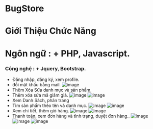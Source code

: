 # BugStore
# Giới Thiệu Chức Năng
# Ngôn ngữ : + PHP, Javascript.
<h3> Công nghệ : + Jquery, Bootstrap.</h3>

- Đăng nhập, đăng ký, xem profile.
-  đổi mật khẩu bằng mail.
![image](https://user-images.githubusercontent.com/51897718/114180119-01295080-996a-11eb-89f4-057062a92552.png)
- Thêm Xóa Sửa danh mục và sản phẩm.
- Thêm xóa sửa  mã giảm giá.
![image](https://user-images.githubusercontent.com/51897718/114179635-7183a200-9969-11eb-97a7-8bfcc399fbd2.png)
![image](https://user-images.githubusercontent.com/51897718/114179706-84967200-9969-11eb-9427-06c3ab54bf2d.png)
- Xem Danh Sách, phân trang
- Tìm sản phẩm thêo tên và danh mục.
![image](https://user-images.githubusercontent.com/51897718/114179779-a0017d00-9969-11eb-87de-e5c1bfa4cd4d.png)
![image](https://user-images.githubusercontent.com/51897718/114179867-bf000f00-9969-11eb-893e-91bd493a7f4c.png)
- Xem chi tiết, thêm giỏ hàng.
![image](https://user-images.githubusercontent.com/51897718/114180227-1e5e1f00-996a-11eb-99e0-d879e361cbae.png)
![image](https://user-images.githubusercontent.com/51897718/114180275-2fa72b80-996a-11eb-9977-e11cbb0733e8.png)
- Thanh toán, xem đơn hàng và tình trạng, duyệt đơn hàng..
![image](https://user-images.githubusercontent.com/51897718/114180415-5cf3d980-996a-11eb-83bd-dc699cffdbe2.png)
![image](https://user-images.githubusercontent.com/51897718/114180466-6da44f80-996a-11eb-81cf-f434134455ea.png)
![image](https://user-images.githubusercontent.com/51897718/114180553-84e33d00-996a-11eb-9717-17cc4cc6b843.png)



